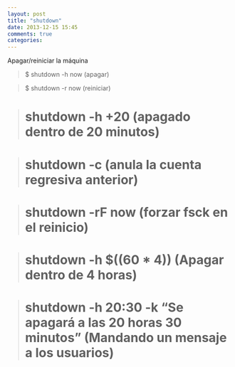 ```yaml
---
layout: post
title: "shutdown"
date: 2013-12-15 15:45
comments: true
categories: 
---
```

Apagar/reiniciar la máquina

>$ shutdown -h now    (apagar)

>$ shutdown -r now     (reiniciar)

># shutdown -h +20 (apagado dentro de 20 minutos)

># shutdown -c   (anula la cuenta regresiva anterior)

># shutdown -rF now  (forzar fsck en el reinicio)

># shutdown -h $((60 * 4)) (Apagar dentro de 4 horas)

># shutdown -h 20:30 -k “Se apagará a las 20 horas 30 minutos” (Mandando un mensaje a los usuarios)

